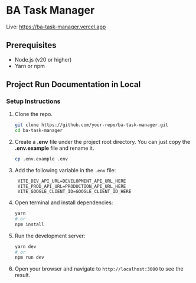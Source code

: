 # BA Task Manager

Live: https://ba-task-manager.vercel.app

## Prerequisites

- Node.js (v20 or higher)
- Yarn or npm

## Project Run Documentation in Local

### Setup Instructions

1. Clone the repo.

   ```sh
   git clone https://github.com/your-repo/ba-task-manager.git
   cd ba-task-manager
   ```

2. Create a **.env** file under the project root directory. You can just copy the **.env.example** file and rename it.

   ```sh
   cp .env.example .env
   ```

3. Add the following variable in the `.env` file:

   ```env
    VITE_DEV_API_URL=DEVELOPMENT_API_URL_HERE
    VITE_PROD_API_URL=PRODUCTION_API_URL_HERE
    VITE_GOOGLE_CLIENT_ID=GOOGLE_CLIENT_ID_HERE
   ```

4. Open terminal and install dependencies:

   ```sh
   yarn
   # or
   npm install
   ```

5. Run the development server:

   ```sh
   yarn dev
   # or
   npm run dev
   ```

6. Open your browser and navigate to `http://localhost:3000` to see the result.
